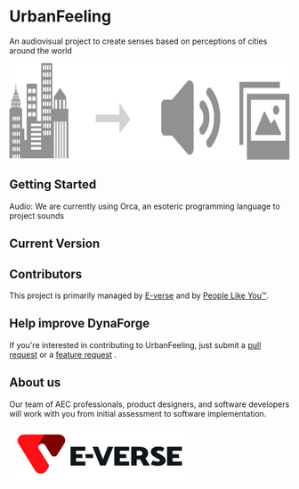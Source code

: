 # UrbanFeeling

An audiovisual project to create senses based on perceptions of cities around the world

[<img src="https://github.com/EverseDevelopment/UrbanFeeling/blob/main/Assets/UrbanFeeling.png" width="778" height="173">](https://github.com/EverseDevelopment/UrbanFeeling/wiki)
<br/>

## Getting Started
Audio: We are currently using Orca, an esoteric programming language to project sounds

## Current Version


## Contributors
This project is primarily managed by [E-verse](https://www.e-verse.co/) and by [People Like You™](https://github.com/EverseDevelopment/UrbanFeeling/pulse).

## Help improve DynaForge
If you're interested in contributing to UrbanFeeling, just submit a [pull request](https://github.com/EverseDevelopment/UrbanFeeling/pulls) or a [feature request](https://github.com/EverseDevelopment/UrbanFeeling/issues) .


## About us ##

Our team of AEC professionals, product designers, and software developers will work with you from initial assessment to software implementation.

[<img src="https://github.com/EverseDevelopment/DynaForge/blob/main/Assets/e-verse_logo_no%20slogan.jpg" width="325" height="100">](https://www.e-verse.com/)
